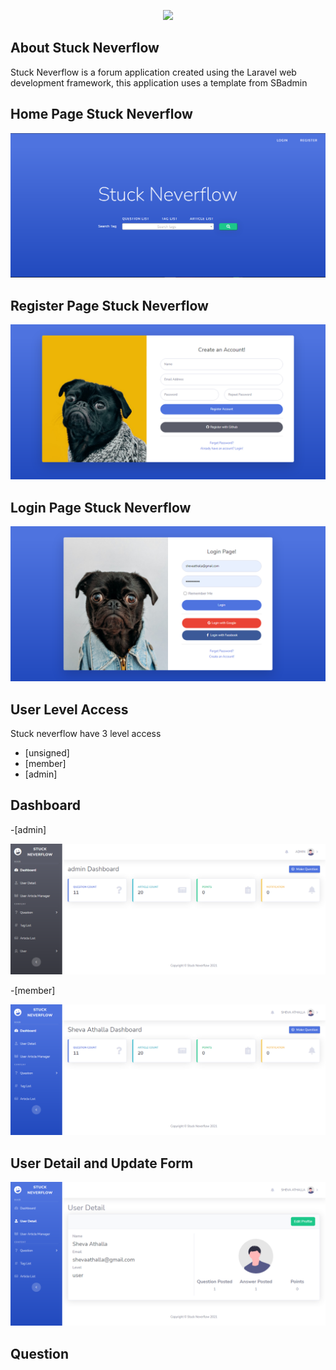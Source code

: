 <p align="center"><a href="https://laravel.com" target="_blank"><img src="https://raw.githubusercontent.com/laravel/art/master/logo-lockup/5%20SVG/2%20CMYK/1%20Full%20Color/laravel-logolockup-cmyk-red.svg" width="400"></a></p>

## About Stuck Neverflow

Stuck Neverflow is a forum application created using the Laravel web development framework, this application uses a template from SBadmin

## Home Page Stuck Neverflow
<p><a href="https://ibb.co/n01pLkQ"><img src="public/img/ss/homepage.png" alt="homepage" border="0"></a></p>

## Register Page Stuck Neverflow
<p><a href="https://ibb.co/GnNmCx0"><img src="public/img/ss/register.png" alt="register" border="0"></a></p>

## Login Page Stuck Neverflow
<p><a href="https://ibb.co/DtLJFDw"><img src="public/img/ss/login.png" alt="login" border="0"></a></p>

## User Level Access
Stuck neverflow have 3 level access
- [unsigned]
- [member]
- [admin]

## Dashboard
-[admin]
<p><a href="https://ibb.co/P6SwBmJ"><img src="public/img/ss/dashboard_admin.png" alt="dashboard-admin" border="0"></a></p>

-[member]
<p><a href="https://ibb.co/qxmjYZG"><img src="public/img/ss/dashboard_member.png" alt="dashboard-member" border="0"></a></p>

## User Detail and Update Form
<p><a href="https://ibb.co/6vFDgyp"><img src="public/img/ss/user_detail.png" alt="user-detail" border="0"></a></p>

## Question
